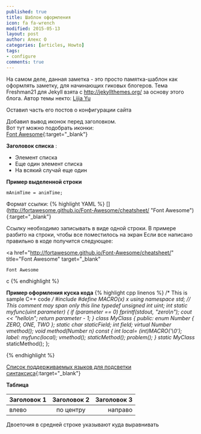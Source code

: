 ```yaml
---
published: true
title: Шаблон оформления
icon: fa fa-wrench
modified: 2015-05-13
layout: post
author: Алекс О 
categories: [articles, Howto]
tags:
- configure
comments: true
---
```


На самом деле, данная заметка - это просто памятка-шаблон как оформлять заметку, для начинающих гиковых блогеров.
Тема Freshman21 для Jekyll взята c http://jekyllthemes.org/ за основу этого блога. Автор темы некто:  [Lijia Yu](http://yulijia.net/freshman21/)

Оставил часть его постов о конфигурации сайта

Добавил вывод иконок перед заголовком.  
Вот тут можно подобрать иконки:  
[Font Awesome](http://fortawesome.github.io/Font-Awesome/cheatsheet/ "Font Awesome"){:target="_blank"}

**Заголовок списка** :

  - Элемент списка
  - Еще один элемент списка
  - На всякий случай еще один

**Пример выделенной строки**

`mAnimTime = animTime;`
<!-- more -->

Формат ссылки:
{% highlight YAML %}
[]
(http://fortawesome.github.io/Font-Awesome/cheatsheet/ "Font Awesome")
{:target="_blank"}

Ссылку необходимо записывать в виде одной строки. 
В примере разбито на строки, чтобы все поместилось на экран
Если все написано правильно в коде получится следующее:

<a 
  href="http://fortawesome.github.io/Font-Awesome/cheatsheet/" 
  title="Font Awesome"
  target="_blank"
>
    Font Awesome
c</a>
{% endhighlight %}

**Пример оформления куска кода**
{% highlight cpp linenos %}
/* This is sample C++ code */
#include <cstdio>
#define MACRO(x) x
using namespace std;
// This comment may span only this line
typedef unsigned int uint;
int static myfunc(uint parameter) {
  if (parameter == 0) fprintf(stdout, "zero\n");
  cout << "hello\n";
  return parameter - 1;
}
class MyClass {
public:
    enum Number { ZERO, ONE, TWO };
    static char staticField;
    int field;
    virtual Number vmethod();
    void method(Number n) const {
        int local= (int)MACRO('\0');
label: 
        myfunc(local);
        vmethod();
        staticMethod();
        problem();
    }
    static MyClass* staticMethod();
};

{% endhighlight %}

[Список поддерживаемых языков для подсветки синтаксиса](http://pygments.org/languages/){:target="_blank"}


**Таблица**

|Заголовок 1|Заголовок 2|Заголовок 3|
|:--|:-:|--:|
|влево|по центру|направо|

Двоеточия в средней строке указывают куда выравнивать
